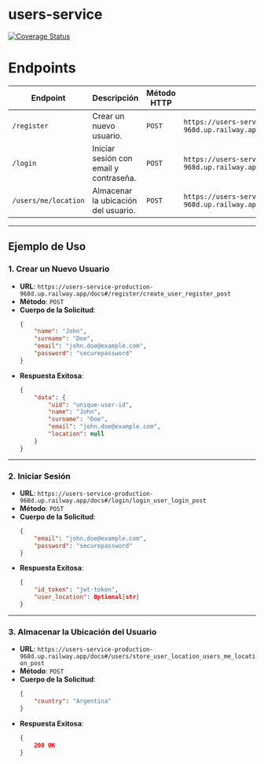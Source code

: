 # users-service

[![Coverage Status](https://coveralls.io/repos/github/classconnect-grupo3/users-service/badge.svg?branch=testing-and-ci)](https://coveralls.io/github/classconnect-grupo3/users-service?branch=testing-and-ci)


# Endpoints

| **Endpoint**          | **Descripción**                     | **Método HTTP** | **URL**                     |
|------------------------|-------------------------------------|-----------------|-----------------------------|
| `/register`           | Crear un nuevo usuario.            | `POST`          | `https://users-service-production-968d.up.railway.app/docs#/register/create_user_register_post` |
| `/login`              | Iniciar sesión con email y contraseña. | `POST`          | `https://users-service-production-968d.up.railway.app/docs#/login/login_user_login_post`    |
| `/users/me/location`  | Almacenar la ubicación del usuario. | `POST`          | `https://users-service-production-968d.up.railway.app/docs#/users/store_user_location_users_me_location_post` |

---

## Ejemplo de Uso

### 1. **Crear un Nuevo Usuario**
- **URL**: `https://users-service-production-968d.up.railway.app/docs#/register/create_user_register_post`
- **Método**: `POST`
- **Cuerpo de la Solicitud**:
    ```json
    {
        "name": "John",
        "surname": "Doe",
        "email": "john.doe@example.com",
        "password": "securepassword"
    }
    ```
- **Respuesta Exitosa**:
    ```json
    {
        "data": {
            "uid": "unique-user-id",
            "name": "John",
            "surname": "Doe",
            "email": "john.doe@example.com",
            "location": null
        }
    }
    ```

---

### 2. **Iniciar Sesión**
- **URL**: `https://users-service-production-968d.up.railway.app/docs#/login/login_user_login_post`
- **Método**: `POST`
- **Cuerpo de la Solicitud**:
    ```json
    {
        "email": "john.doe@example.com",
        "password": "securepassword"
    }
    ```
- **Respuesta Exitosa**:
    ```json
    {
        "id_token": "jwt-token",
        "user_location": Optional[str]
    }
    ```

---

### 3. **Almacenar la Ubicación del Usuario**
- **URL**: `https://users-service-production-968d.up.railway.app/docs#/users/store_user_location_users_me_location_post`
- **Método**: `POST`
- **Cuerpo de la Solicitud**:
    ```json
    {
        "country": "Argentina"
    }
    ```
- **Respuesta Exitosa**:
    ```json
    {
        200 OK
    }
    ```


